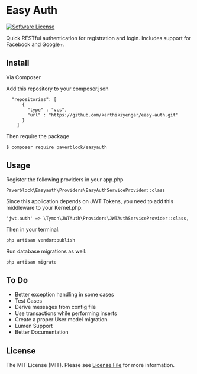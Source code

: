 # Easy Auth

[![Software License][ico-license]](LICENSE.md)

Quick RESTful authentication for registration and login. Includes support for Facebook and Google+.

## Install

Via Composer

Add this repository to your composer.json
```
  "repositories": [
      {
        "type" : "vcs",
        "url" : "https://github.com/karthikiyengar/easy-auth.git"
      }
    ]
```
Then require the package

``` bash
$ composer require paverblock/easyauth
```

## Usage

Register the following providers in your app.php

```
Paverblock\Easyauth\Providers\EasyAuthServiceProvider::class
```

Since this application depends on JWT Tokens, you need to add this middleware to your Kernel.php:

```
'jwt.auth' => \Tymon\JWTAuth\Providers\JWTAuthServiceProvider::class,
```
Then in your terminal:

```
php artisan vendor:publish
```

Run database migrations as well:

```
php artisan migrate
```

## To Do

- Better exception handling in some cases
- Test Cases
- Derive messages from config file
- Use transactions while performing inserts
- Create a proper User model migration
- Lumen Support
- Better Documentation

## License

The MIT License (MIT). Please see [License File](LICENSE.md) for more information.

[ico-version]: https://img.shields.io/packagist/v/league/:package_name.svg?style=flat-square
[ico-license]: https://img.shields.io/badge/license-MIT-brightgreen.svg?style=flat-square
[ico-travis]: https://img.shields.io/travis/thephpleague/:package_name/master.svg?style=flat-square
[ico-scrutinizer]: https://img.shields.io/scrutinizer/coverage/g/thephpleague/:package_name.svg?style=flat-square
[ico-code-quality]: https://img.shields.io/scrutinizer/g/thephpleague/:package_name.svg?style=flat-square
[ico-downloads]: https://img.shields.io/packagist/dt/league/:package_name.svg?style=flat-square

[link-packagist]: https://packagist.org/packages/league/:package_name
[link-travis]: https://travis-ci.org/thephpleague/:package_name
[link-scrutinizer]: https://scrutinizer-ci.com/g/thephpleague/:package_name/code-structure
[link-code-quality]: https://scrutinizer-ci.com/g/thephpleague/:package_name
[link-downloads]: https://packagist.org/packages/league/:package_name
[link-author]: https://github.com/:author_username
[link-contributors]: ../../contributors

